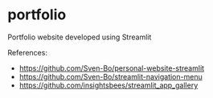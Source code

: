 # portfolio
Portfolio website developed using Streamlit

References:
- https://github.com/Sven-Bo/personal-website-streamlit 
- https://github.com/Sven-Bo/streamlit-navigation-menu
- https://github.com/insightsbees/streamlit_app_gallery 
